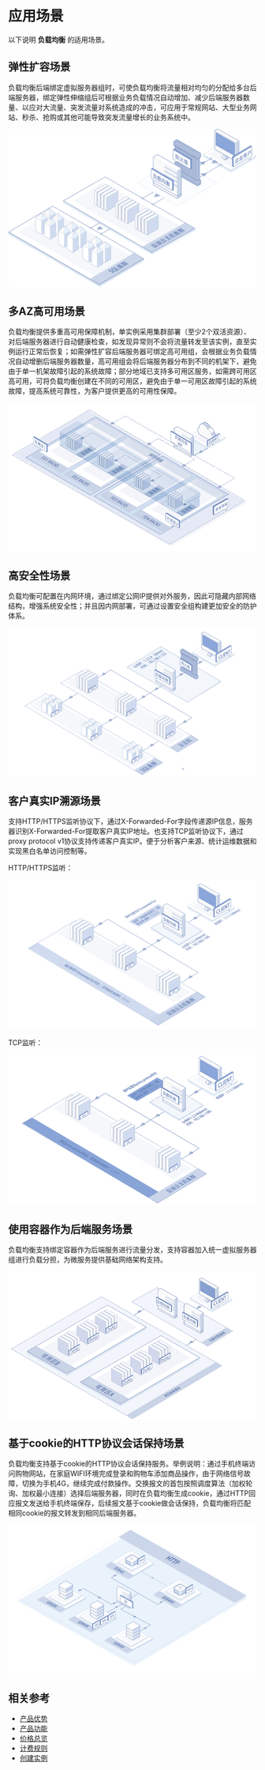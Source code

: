 # 应用场景

以下说明 **负载均衡** 的适用场景。

## 弹性扩容场景
负载均衡后端绑定虚拟服务器组时，可使负载均衡将流量相对均匀的分配给多台后端服务器，绑定弹性伸缩组后可根据业务负载情况自动增加、减少后端服务器数量、以应对大流量、突发流量对系统造成的冲击，可应用于常规网站、大型业务网站、秒杀、抢购或其他可能导致突发流量增长的业务系统中。

![弹性扩容场景](../../../../image/Networking/ALB/ALB-042.png)


## 多AZ高可用场景
负载均衡提供多重高可用保障机制，单实例采用集群部署（至少2个双活资源）、对后端服务器进行自动健康检查，如发现异常则不会将流量转发至该实例，直至实例运行正常后恢复；如需弹性扩容后端服务器可绑定高可用组，会根据业务负载情况自动增删后端服务器数量，高可用组会将后端服务器分布到不同的机架下，避免由于单一机架故障引起的系统故障；部分地域已支持多可用区服务，如需跨可用区高可用，可将负载均衡创建在不同的可用区，避免由于单一可用区故障引起的系统故障，提高系统可靠性，为客户提供更高的可用性保障。

![多AZ高可用场景](../../../../image/Networking/ALB/ALB-008.png)

## 高安全性场景
负载均衡可配置在内网环境，通过绑定公网IP提供对外服务，因此可隐藏内部网络结构，增强系统安全性；并且因内网部署，可通过设置安全组构建更加安全的防护体系。

![高安全性场景](../../../../image/Networking/ALB/ALB-005.png)

## 客户真实IP溯源场景
支持HTTP/HTTPS监听协议下，通过X-Forwarded-For字段传递源IP信息，服务器识别X-Forwarded-For提取客户真实IP地址。也支持TCP监听协议下，通过proxy protocol v1协议支持传递客户真实IP。便于分析客户来源、统计运维数据和实现黑白名单访问控制等。

HTTP/HTTPS监听：

![IP溯源HTTP场景](../../../../image/Networking/ALB/ALB-007.png)

TCP监听：

![IP溯源TCP场景](../../../../image/Networking/ALB/ALB-004.png)

## 使用容器作为后端服务场景
负载均衡支持绑定容器作为后端服务进行流量分发，支持容器加入统一虚拟服务器组进行负载分担，为微服务提供基础网络架构支持。

![容器服务场景](../../../../image/Networking/ALB/ALB-009.png)

## 基于cookie的HTTP协议会话保持场景
负载均衡支持基于cookie的HTTP协议会话保持服务。举例说明：通过手机终端访问购物网站，在家庭WIFI环境完成登录和购物车添加商品操作，由于网络信号故障，切换为手机4G，继续完成付款操作。交换报文的首包按照调度算法（加权轮询、加权最小连接）选择后端服务器，同时在负载均衡生成cookie，通过HTTP回应报文发送给手机终端保存，后续报文基于cookie做会话保持，负载均衡将匹配相同cookie的报文转发到相同后端服务器。 

![会话保持场景](../../../../image/Networking/ALB/ALB-006.png)

## 相关参考

- [产品优势](../Introduction/Benefits.md)
- [产品功能](../Introduction/Features.md)
- [价格总览](../Pricing/Price-Overview.md)
- [计费规则](../Pricing/Billing-Rules.md)
- [创建实例](../Getting-Started/Create-Instance.md)


